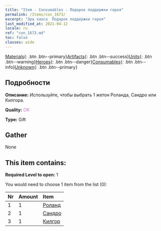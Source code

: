 ```yaml
---
title: "Item - Consumables - Подарок поддержки героя"
permalink: /Items/con_1673/
excerpt: "Эра хаоса  Подарок поддержки героя"
last_modified_at: 2021-04-12
locale: ru
ref: "con_1673.md"
toc: false
classes: wide
---
```

 [Materials](/ru/Items/){: .btn .btn--primary}[Artifacts](/ru/Items/Artifacts/){: .btn .btn--success}[Units](/ru/Items/Units/){: .btn .btn--warning}[Heroes](/ru/Items/Heroes/){: .btn .btn--danger}[Consumables](/ru/Items/Consumables/){: .btn .btn--info}[Unknown](/ru/Items/Unknown/){: .btn .btn--primary}

## Подробности
 **Описание:** Используйте, чтобы выбрать 1 жетон Роланда, Сандро или Килгора.

 **Quality:** <span style="color: #DA70D6">OK</span>

 **Type:** Gift

## Gather

  None

## This item contains:

 **Required Level to open:** 1

 You would need to choose 1 item from the list (0):

  | Nr | Amount |     Item    |
  |:---|:-------|:------------|
  | 1 | 1 | [Роланд](/ru/Items/her_362/) | 
  | 2 | 1 | [Сандро](/ru/Items/her_373/) | 
  | 3 | 1 | [Килгор](/ru/Items/her_374/) | 
